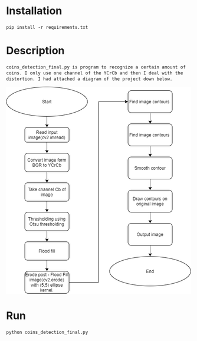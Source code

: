 # **Installation**
    pip install -r requirements.txt

# **Description**

    coins_detection_final.py is program to recognize a certain amount of coins. I only use one channel of the YCrCb and then I deal with the distortion. I had attached a diagram of the project down below.

![](./coins_detection_final.png)

# **Run**

    python coins_detection_final.py 